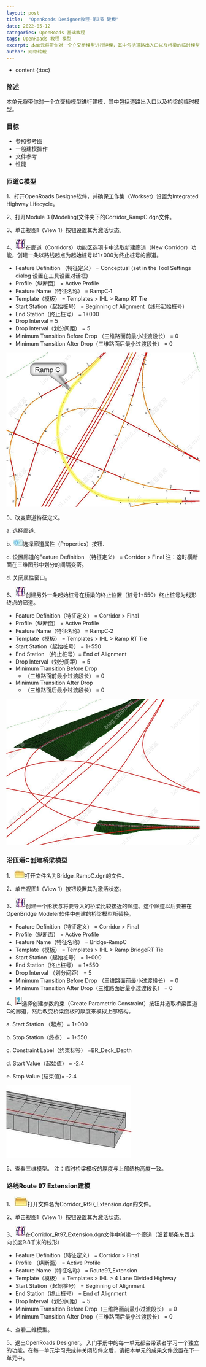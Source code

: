 ```yaml
---
layout: post
title:  "OpenRoads Designer教程-第3节 建模"
date: 2022-05-12
categories: OpenRoads 基础教程
tags: OpenRoads 教程 模型
excerpt: 本单元将带你对一个立交桥模型进行建模，其中包括道路出入口以及桥梁的临时模型。
author: 网络转载
---
```

* content
{:toc}

### 简述 
本单元将带你对一个立交桥模型进行建模，其中包括道路出入口以及桥梁的临时模型。
  
### 目标
- 参照参考图
- 一般建模操作
- 文件参考
- 性能

### 匝道C模型  
1、打开OpenRoads Designe软件，并确保工作集（Workset）设置为Integrated Highway Lifecycle。

2、打开Module 3 (Modeling)文件夹下的Corridor_RampC.dgn文件。

3、单击视图1（View 1）按钮设置其为激活状态。

4、![](/img/2022/2022-09-09-15-00-31.png)在廊道（Corridors）功能区选项卡中选取新建廊道（New Corridor）功能，创建一条以路线起点为起始桩号以1+000为终止桩号的廊道。
 
- Feature Definition （特征定义） = Conceptual (set in the Tool Settings dialog 设置在工具设置对话框)
- Profile（纵断面） = Active Profile
- Feature Name（特征名称） = RampC‐1
- Template（模板） = Templates > IHL > Ramp RT Tie
- Start Station（起始桩号） = Beginning of Alignment（线形起始桩号）
- End Station（终止桩号） = 1+000
- Drop Interval = 5
- Drop Interval（划分间距） = 5
- Minimum Transition Before Drop （三维路面前最小过渡段长） = 0
- Minimum Transition After Drop（三维路面后最小过渡段长） = 0

![](/img/2022/2022-09-09-14-58-31.png)
 
5、改变廊道特征定义。

a. 选择廊道.

b. ![](/img/2022/2022-09-09-15-00-47.png)选择廊道属性（Properties）按钮.

c. 设置廊道的Feature Definition （特征定义） = Corridor > Final
    注：这时横断面在三维图形中划分的间隔变密。

d.  关闭属性窗口。
 

6、![](/img/2022/2022-09-09-15-00-59.png)创建另外一条起始桩号在桥梁的终止位置（桩号1+550）终止桩号为线形终点的廊道。

- Feature Definition（特征定义）  = Corridor > Final
- Profile（纵断面）  = Active Profile
- Feature Name（特征名称）  = RampC‐2
- Template（模板）  = Templates > IHL > Ramp RT Tie
- Start Station（起始桩号） = 1+550
- End Station （终止桩号）= End of Alignment
- Drop Interval（划分间距）  = 5
- Minimum Transition Before Drop
  - （三维路面前最小过渡段长）   = 0
-  Minimum Transition After Drop
   - （三维路面后最小过渡段长）   = 0

![](/img/2022/2022-09-09-14-59-11.png)

### 沿匝道C创建桥梁模型  
1、![](/img/2022/2022-09-09-15-01-17.png)打开文件名为Bridge_RampC.dgn的文件。

2、单击视图1（View 1）按钮设置其为激活状态。

3、![](/img/2022/2022-09-09-15-01-26.png)创建一个形状与将要导入的桥梁比较接近的廊道。这个廊道以后要被在OpenBridge Modeler软件中创建的桥梁模型所替换。
- Feature Definition（特征定义） = Corridor > Final
- Profile（纵断面） = Active Profile
- Feature Name（特征名称） = Bridge‐RampC
- Template（模板） = Templates > IHL > Ramp BridgeRT Tie
- Start Station（起始桩号） = 1+000
- End Station（终止桩号） = 1+550
- Drop Interval （划分间距） = 5
- Minimum Transition Before Drop （三维路面前最小过渡段长） = 0
- Minimum Transition After Drop（三维路面后最小过渡段长） = 0

4、![](/img/2022/2022-09-09-15-01-37.png)选择创建参数约束（Create Parametric Constraint）按钮并选取桥梁匝道C的廊道，然后改变桥梁面板的厚度来模拟上部结构。

a. Start Station （起点）= 1+000

b. Stop Station（终点） = 1+550

c. Constraint Label（约束标签） =BR_Deck_Depth

d. Start Value（起始值） = ‐2.4 

e. Stop Value (结束值)= ‐2.4

![](/img/2022/2022-09-09-14-59-42.png)

5、查看三维模型。
        注：临时桥梁模板的厚度与上部结构高度一致。
 
### 路线Route 97 Extension建模
1、![](/img/2022/2022-09-09-15-01-58.png)打开文件名为Corridor_Rt97_Extension.dgn的文件。

2、单击视图1（View 1）按钮设置其为激活状态。

3、![](/img/2022/2022-09-09-15-02-05.png)在Corridor_Rt97_Extension.dgn文件中创建一个廊道（沿着那条东西走向长度9.8千米的线形）
- Feature Definition（特征定义） = Corridor > Final
- Profile （纵断面） = Active Profile
- Feature Name（特征名称） = Route97_Extension
- Template（模板） = Templates > IHL > 4 Lane Divided Highway
- Start Station（起始桩号） = Beginning of Alignment
- End Station（终止桩号） = End of Alignment
- Drop Interval（划分间距） = 5
- Minimum Transition Before Drop（三维路面前最小过渡段长） = 0
- Minimum Transition After Drop（三维路面后最小过渡段长） = 0

4、查看三维模型。

5、退出OpenRoads Designer。
入门手册中的每一单元都会带读者学习一个独立的功能。在每一单元学习完成并关闭软件之后，请把本单元的成果文件放置在下一单元中。